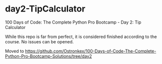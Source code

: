 # day2-TipCalculator
100 Days of Code: The Complete Python Pro Bootcamp - Day 2: Tip Calculator

While this repo is far from perfect, it is considered finished according to the course. No issues can be opened.

Moved to https://github.com/Ostronkex/100-Days-of-Code-The-Complete-Python-Pro-Bootcamp-Solutions/tree/day2
